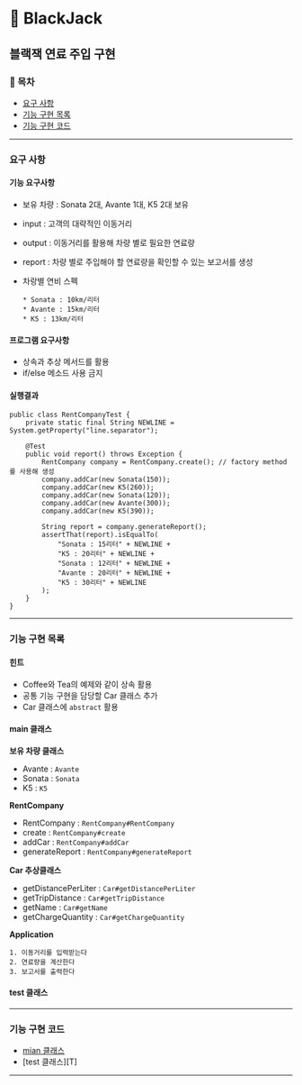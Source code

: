 🚀 BlackJack
========================
블랙잭 연료 주입 구현
--------------------------

### 📌 목차
- [요구 사항](#요구-사항)
- [기능 구현 목록](#기능-구현-목록)
- [기능 구현 코드](#기능-구현-코드)

---

### 요구 사항 
#### 기능 요구사항 
- 보유 차량 : Sonata 2대, Avante 1대, K5 2대 보유 
- input : 고객의 대략적인 이동거리 
- output : 이동거리를 활용해 차량 별로 필요한 연료량 
- report : 차량 별로 주입해야 할 연료량을 확인할 수 있는 보고서를 생성

- 차랑별 연비 스펙
    ```text
    * Sonata : 10km/리터
    * Avante : 15km/리터
    * K5 : 13km/리터
    ```

#### 프로그램 요구사항
- 상속과 추상 메서드를 활용
- if/else 메소드 사용 금지

#### 실행결과
```text
public class RentCompanyTest {
    private static final String NEWLINE = System.getProperty("line.separator");

    @Test
    public void report() throws Exception {
        RentCompany company = RentCompany.create(); // factory method를 사용해 생성
        company.addCar(new Sonata(150));
        company.addCar(new K5(260));
        company.addCar(new Sonata(120));
        company.addCar(new Avante(300));
        company.addCar(new K5(390));

        String report = company.generateReport();
        assertThat(report).isEqualTo(
            "Sonata : 15리터" + NEWLINE +
            "K5 : 20리터" + NEWLINE +
            "Sonata : 12리터" + NEWLINE +
            "Avante : 20리터" + NEWLINE +
            "K5 : 30리터" + NEWLINE
        );
    }
}
```

---

### 기능 구현 목록
#### 힌트
- Coffee와 Tea의 예제와 같이 상속 활용
- 공통 기능 구현을 담당할 Car 클래스 추가 
- Car 클래스에 `abstract` 활용
#### main 클래스

**보유 차량 클래스**
- Avante : `Avante`
- Sonata : `Sonata`
- K5 : `K5`

**RentCompany**
- RentCompany : `RentCompany#RentCompany`
- create : `RentCompany#create`
- addCar : `RentCompany#addCar`
- generateReport : `RentCompany#generateReport`

**Car 추상클래스**
- getDistancePerLiter  : `Car#getDistancePerLiter`
- getTripDistance : `Car#getTripDistance`
- getName : `Car#getName`
- getChargeQuantity : `Car#getChargeQuantity`

**Application**
```text
1. 이동거리를 입력받는다
2. 연료량을 계산한다
3. 보고서를 출력한다
```

#### test 클래스


---

### 기능 구현 코드
- [mian 클래스][M]
- [test 클래스][T]

---

[M]:
[T]: